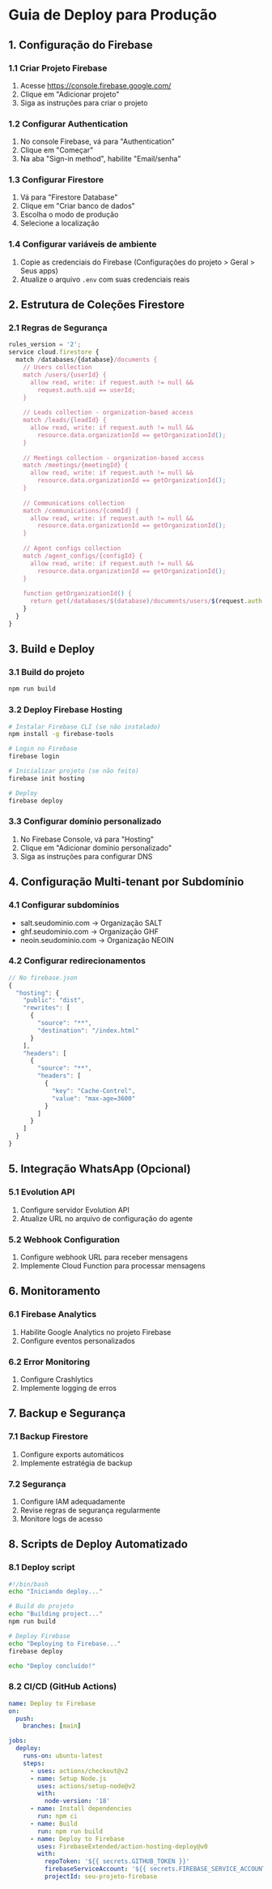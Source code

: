 
# Guia de Deploy para Produção

## 1. Configuração do Firebase

### 1.1 Criar Projeto Firebase
1. Acesse https://console.firebase.google.com/
2. Clique em "Adicionar projeto"
3. Siga as instruções para criar o projeto

### 1.2 Configurar Authentication
1. No console Firebase, vá para "Authentication"
2. Clique em "Começar"
3. Na aba "Sign-in method", habilite "Email/senha"

### 1.3 Configurar Firestore
1. Vá para "Firestore Database"
2. Clique em "Criar banco de dados"
3. Escolha o modo de produção
4. Selecione a localização

### 1.4 Configurar variáveis de ambiente
1. Copie as credenciais do Firebase (Configurações do projeto > Geral > Seus apps)
2. Atualize o arquivo `.env` com suas credenciais reais

## 2. Estrutura de Coleções Firestore

### 2.1 Regras de Segurança
```javascript
rules_version = '2';
service cloud.firestore {
  match /databases/{database}/documents {
    // Users collection
    match /users/{userId} {
      allow read, write: if request.auth != null && 
        request.auth.uid == userId;
    }
    
    // Leads collection - organization-based access
    match /leads/{leadId} {
      allow read, write: if request.auth != null &&
        resource.data.organizationId == getOrganizationId();
    }
    
    // Meetings collection - organization-based access
    match /meetings/{meetingId} {
      allow read, write: if request.auth != null &&
        resource.data.organizationId == getOrganizationId();
    }
    
    // Communications collection
    match /communications/{commId} {
      allow read, write: if request.auth != null &&
        resource.data.organizationId == getOrganizationId();
    }
    
    // Agent configs collection
    match /agent_configs/{configId} {
      allow read, write: if request.auth != null &&
        resource.data.organizationId == getOrganizationId();
    }
    
    function getOrganizationId() {
      return get(/databases/$(database)/documents/users/$(request.auth.uid)).data.organizationId;
    }
  }
}
```

## 3. Build e Deploy

### 3.1 Build do projeto
```bash
npm run build
```

### 3.2 Deploy Firebase Hosting
```bash
# Instalar Firebase CLI (se não instalado)
npm install -g firebase-tools

# Login no Firebase
firebase login

# Inicializar projeto (se não feito)
firebase init hosting

# Deploy
firebase deploy
```

### 3.3 Configurar domínio personalizado
1. No Firebase Console, vá para "Hosting"
2. Clique em "Adicionar domínio personalizado"
3. Siga as instruções para configurar DNS

## 4. Configuração Multi-tenant por Subdomínio

### 4.1 Configurar subdomínios
- salt.seudominio.com → Organização SALT
- ghf.seudominio.com → Organização GHF  
- neoin.seudominio.com → Organização NEOIN

### 4.2 Configurar redirecionamentos
```javascript
// No firebase.json
{
  "hosting": {
    "public": "dist",
    "rewrites": [
      {
        "source": "**",
        "destination": "/index.html"
      }
    ],
    "headers": [
      {
        "source": "**",
        "headers": [
          {
            "key": "Cache-Control",
            "value": "max-age=3600"
          }
        ]
      }
    ]
  }
}
```

## 5. Integração WhatsApp (Opcional)

### 5.1 Evolution API
1. Configure servidor Evolution API
2. Atualize URL no arquivo de configuração do agente

### 5.2 Webhook Configuration
1. Configure webhook URL para receber mensagens
2. Implemente Cloud Function para processar mensagens

## 6. Monitoramento

### 6.1 Firebase Analytics
1. Habilite Google Analytics no projeto Firebase
2. Configure eventos personalizados

### 6.2 Error Monitoring
1. Configure Crashlytics
2. Implemente logging de erros

## 7. Backup e Segurança

### 7.1 Backup Firestore
1. Configure exports automáticos
2. Implemente estratégia de backup

### 7.2 Segurança
1. Configure IAM adequadamente
2. Revise regras de segurança regularmente
3. Monitore logs de acesso

## 8. Scripts de Deploy Automatizado

### 8.1 Deploy script
```bash
#!/bin/bash
echo "Iniciando deploy..."

# Build do projeto
echo "Building project..."
npm run build

# Deploy Firebase
echo "Deploying to Firebase..."
firebase deploy

echo "Deploy concluído!"
```

### 8.2 CI/CD (GitHub Actions)
```yaml
name: Deploy to Firebase
on:
  push:
    branches: [main]

jobs:
  deploy:
    runs-on: ubuntu-latest
    steps:
      - uses: actions/checkout@v2
      - name: Setup Node.js
        uses: actions/setup-node@v2
        with:
          node-version: '18'
      - name: Install dependencies
        run: npm ci
      - name: Build
        run: npm run build
      - name: Deploy to Firebase
        uses: FirebaseExtended/action-hosting-deploy@v0
        with:
          repoToken: '${{ secrets.GITHUB_TOKEN }}'
          firebaseServiceAccount: '${{ secrets.FIREBASE_SERVICE_ACCOUNT }}'
          projectId: seu-projeto-firebase
```
